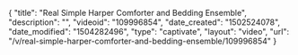{
    "title": "Real Simple Harper Comforter and Bedding Ensemble",
    "description": "",
    "videoid": "109996854",
    "date_created": "1502524078",
    "date_modified": "1504282496",
    "type": "captivate",
    "layout": "video",
    "url": "\/v\/real-simple-harper-comforter-and-bedding-ensemble\/109996854"
}